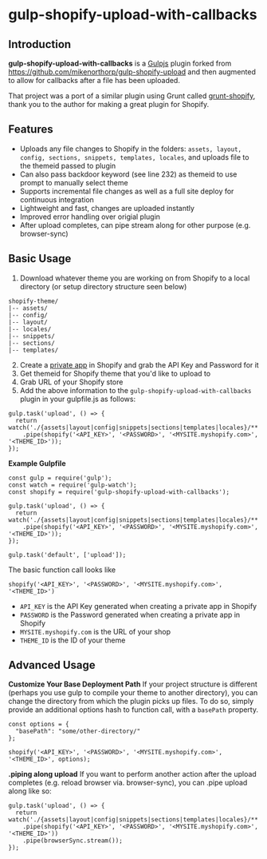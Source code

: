 gulp-shopify-upload-with-callbacks
===================

## Introduction

**gulp-shopify-upload-with-callbacks** is a [Gulpjs](https://github.com/gulpjs/gulp) plugin forked from https://github.com/mikenorthorp/gulp-shopify-upload and then augmented to allow for callbacks after a file has been uploaded.

That project was a port of a similar plugin using Grunt called [grunt-shopify](https://github.com/wilr/grunt-shopify), thank you to the author for making a great plugin for Shopify.

## Features

- Uploads any file changes to Shopify in the folders:  `assets, layout, config, sections, snippets, templates, locales`, and uploads file to the themeid passed to plugin
- Can also pass backdoor keyword (see line 232) as themeid to use prompt to manually select theme
- Supports incremental file changes as well as a full site deploy for continuous integration
- Lightweight and fast, changes are uploaded instantly
- Improved error handling over origial plugin
- After upload completes, can pipe stream along for other purpose (e.g. browser-sync)

## Basic Usage

1. Download whatever theme you are working on from Shopify to a local directory (or setup directory structure seen below)
```
shopify-theme/
|-- assets/
|-- config/
|-- layout/
|-- locales/
|-- snippets/
|-- sections/
|-- templates/
```
2. Create a [private app](http://docs.shopify.com/api/authentication/creating-a-private-app) in Shopify and grab the API Key and Password for it
3. Get themeid for Shopify theme that you'd like to upload to
4. Grab URL of your Shopify store
5. Add the above information to the `gulp-shopify-upload-with-callbacks` plugin in your gulpfile.js as follows:
```
gulp.task('upload', () => {
  return watch('./{assets|layout|config|snippets|sections|templates|locales}/**')
    .pipe(shopify('<API_KEY>', '<PASSWORD>', '<MYSITE.myshopify.com>', '<THEME_ID>'));
});
```

**Example Gulpfile**
```
const gulp = require('gulp');
const watch = require('gulp-watch');
const shopify = require('gulp-shopify-upload-with-callbacks');

gulp.task('upload', () => {
  return watch('./{assets|layout|config|snippets|sections|templates|locales}/**')
    .pipe(shopify('<API_KEY>', '<PASSWORD>', '<MYSITE.myshopify.com>', '<THEME_ID>'));
});

gulp.task('default', ['upload']);
```

The basic function call looks like
```
shopify('<API_KEY>', '<PASSWORD>', '<MYSITE.myshopify.com>', '<THEME_ID>')
```
  - `API_KEY` is the API Key generated when creating a private app in Shopify
  - `PASSWORD` is the Password generated when creating a private app in Shopify
  - `MYSITE.myshopify.com` is the URL of your shop
  - `THEME_ID` is the ID of your theme

## Advanced Usage
**Customize Your Base Deployment Path**
If your project structure is different (perhaps you use gulp to compile your theme to another directory), you can change the directory from which the plugin picks up files.
To do so, simply provide an additional options hash to function call, with a `basePath` property.

```
const options = {
  "basePath": "some/other-directory/"
};

shopify('<API_KEY>', '<PASSWORD>', '<MYSITE.myshopify.com>', '<THEME_ID>', options);
```

**.piping along upload**
If you want to perform another action after the upload completes (e.g. reload browser via. browser-sync), you can .pipe upload along like so:
```
gulp.task('upload', () => {
  return watch('./{assets|layout|config|snippets|sections|templates|locales}/**')
    .pipe(shopify('<API_KEY>', '<PASSWORD>', '<MYSITE.myshopify.com>', '<THEME_ID>'))
    .pipe(browserSync.stream());
});
```

